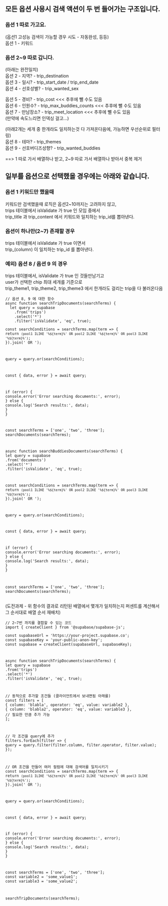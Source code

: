 <h2 data-ke-size="size26">모든 옵션 사용시 검색 액션이 두 번 들어가는 구조입니다.</h2>
<h3 data-ke-size="size23">옵션 1 따로 가고요.</h3>
<p data-ke-size="size16">(옵션1 고성능 검색이 가능할 경우 시도 - 자동완성, 등등)<br />옵션 1 - 키워드</p>
<h3 data-ke-size="size23">옵션 2~9 따로 갑니다.</h3>
<p data-ke-size="size16">(아래는 완전일치)<br />옵션 2 - 지역? - trip_destination<br />옵션 3 - 일시? - trip_start_date / trip_end_date<br />옵션 4 - 선호성별? - trip_wanted_sex</p>
<p data-ke-size="size16">옵션 5 - 경비? - trip_cost &lt;&lt;&lt; 추후에 뺄 수도 있음<br />옵션 6 - 인원수? - trip_max_buddies_counts &lt;&lt;&lt; 추후에 뺄 수도 있음<br />옵션 7 - 만남장소? - trip_meet_location &lt;&lt;&lt; 추후에 뺄 수도 있음<br />(만약에 속도느리면 인덱싱 걸고...)</p>
<p data-ke-size="size16">(아래2개는 세개 중 한개라도 일치하는것 다 가져온다음에, 가능하면 우선순위로 필터링)<br />옵션 8 - 테마? - trip_themes<br />옵션 9 - 선호버디즈성향? - trip_wanted_buddies</p>
<p data-ke-size="size16">==&gt; 1 따로 가서 배열하나 받고, 2~9 따로 가서 배열하나 받아서 중복 제거</p>
<h2 data-ke-size="size26">일부를 옵션으로 선택했을 경우에는 아래와 같습니다.</h2>
<h3 data-ke-size="size23">옵션 1 키워드만 했을때</h3>
<p data-ke-size="size16">키워드만 검색했을때 로직은 옵션2~10까지는 고려하지 않고,<br />trips 테이블에서 isValidate 가 true 인 모임 중에서<br />trip_title 과 trip_content 에서 키워드와 일치하는 trip_id를 뽑아낸다.</p>
<h3 data-ke-size="size23">옵션이 하나만(2~7) 존재할 경우</h3>
<p data-ke-size="size16">trips 테이블에서 isValidate 가 true 이면서<br />trip_(column) 이 일치하는 trip_id 를 뽑아낸다.</p>
<h3 data-ke-size="size23">예외) 옵션 8 / 옵션 9 의 경우</h3>
<p data-ke-size="size16">trips 테이블에서, isValidate 가  true 인 것들만남기고<br />user가 선택한 chip 최대 세개를 기준으로<br />trip_theme1, trip_theme2, trip_theme3 에서 한개라도 걸리는 trip을 다 불러온다음</p>
<pre class="javascript"><code>// 옵션 8, 9 에 대한 함수
async function searchTripDocuments(searchTerms) {
  let query = supabase
    .from('trips')
    .select('*')
    .filter('isValidate', 'eq', true);
<p>const searchConditions = searchTerms.map(term =&gt; {
return <code>(pool1 ILIKE '%${term}%' OR pool2 ILIKE '%${term}%' OR pool3 ILIKE '%${term}%')</code>;
}).join(' OR ');</p>
<p>query = query.or(searchConditions);</p>
<p>const { data, error } = await query;</p>
<p>if (error) {
console.error('Error searching documents:', error);
} else {
console.log('Search results:', data);
}
}</p>
<p>const searchTerms = ['one', 'two', 'three'];
searchDocuments(searchTerms);</p>
<p>async function searchBuddiesDocuments(searchTerms) {
let query = supabase
.from('documents')
.select('*')
.filter('isValidate', 'eq', true);</p>
<p>const searchConditions = searchTerms.map(term =&gt; {
return <code>(pool1 ILIKE '%${term}%' OR pool2 ILIKE '%${term}%' OR pool3 ILIKE '%${term}%')</code>;
}).join(' OR ');</p>
<p>query = query.or(searchConditions);</p>
<p>const { data, error } = await query;</p>
<p>if (error) {
console.error('Error searching documents:', error);
} else {
console.log('Search results:', data);
}
}</p>
<p>const searchTerms = ['one', 'two', 'three'];
searchDocuments(searchTerms);</code></pre></p>
<p data-ke-size="size16">(도전과제 - 위 함수의 결과로 리턴된 배열에서 몇개가 일치하는지 퍼센트를 계산해서 그 순서대로 배열 순서 재배치)</p>
<pre class="javascript"><code>// 2~7번 까지를 결합할 수 있는 코드
import { createClient } from '@supabase/supabase-js';
<p>const supabaseUrl = 'https://your-project.supabase.co';
const supabaseKey = 'your-public-anon-key';
const supabase = createClient(supabaseUrl, supabaseKey);</p>
<p>async function searchTripDocuments(searchTerms) {
let query = supabase
.from('trips')
.select('*')
.filter('isValidate', 'eq', true);</p>
<p>// 동적으로 추가할 조건들 (클라이언트에서 보내면됨 아래를)
const filters = [
{ column: 'blabla', operator: 'eq', value: variable2 },
{ column: 'blabla2', operator: 'eq', value: variable3 },
// 필요한 만큼 추가 가능
];</p>
<p>// 각 조건을 query에 추가
filters.forEach(filter =&gt; {
query = query.filter(filter.column, filter.operator, filter.value);
});</p>
<p>// OR 조건을 만들어 여러 컬럼에 대해 검색어를 일치시키기
const searchConditions = searchTerms.map(term =&gt; {
return <code>(pool1 ILIKE '%${term}%' OR pool2 ILIKE '%${term}%' OR pool3 ILIKE '%${term}%')</code>;
}).join(' OR ');</p>
<p>query = query.or(searchConditions);</p>
<p>const { data, error } = await query;</p>
<p>if (error) {
console.error('Error searching documents:', error);
} else {
console.log('Search results:', data);
}
}</p>
<p>const searchTerms = ['one', 'two', 'three'];
const variable2 = 'some_value1';
const variable3 = 'some_value2';</p>
<p>searchTripDocuments(searchTerms);</code></pre></p>
